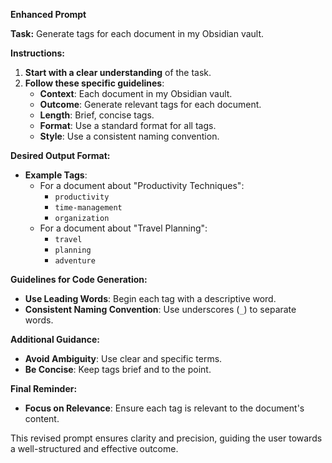 **Enhanced Prompt**

**Task:** Generate tags for each document in my Obsidian vault.

**Instructions:**

1. **Start with a clear understanding** of the task.
2. **Follow these specific guidelines**:
   - **Context**: Each document in my Obsidian vault.
   - **Outcome**: Generate relevant tags for each document.
   - **Length**: Brief, concise tags.
   - **Format**: Use a standard format for all tags.
   - **Style**: Use a consistent naming convention.

**Desired Output Format:**

- **Example Tags**:
  - For a document about "Productivity Techniques":
    - `productivity`
    - `time-management`
    - `organization`
  - For a document about "Travel Planning":
    - `travel`
    - `planning`
    - `adventure`

**Guidelines for Code Generation:**

- **Use Leading Words**: Begin each tag with a descriptive word.
- **Consistent Naming Convention**: Use underscores (`_`) to separate words.

**Additional Guidance:**

- **Avoid Ambiguity**: Use clear and specific terms.
- **Be Concise**: Keep tags brief and to the point.

**Final Reminder:**

- **Focus on Relevance**: Ensure each tag is relevant to the document's content.

This revised prompt ensures clarity and precision, guiding the user towards a well-structured and effective outcome.